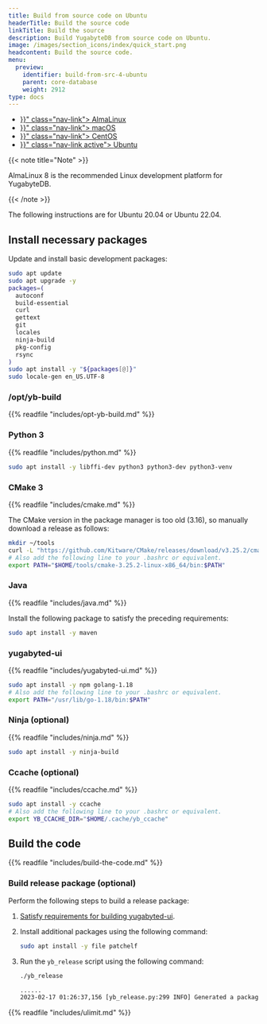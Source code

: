 ```yaml
---
title: Build from source code on Ubuntu
headerTitle: Build the source code
linkTitle: Build the source
description: Build YugabyteDB from source code on Ubuntu.
image: /images/section_icons/index/quick_start.png
headcontent: Build the source code.
menu:
  preview:
    identifier: build-from-src-4-ubuntu
    parent: core-database
    weight: 2912
type: docs
---
```


<ul class="nav nav-tabs-alt nav-tabs-yb">

  <li >
    <a href="{{< relref "./build-from-src-almalinux.md" >}}" class="nav-link">
      <i class="fa-brands fa-linux" aria-hidden="true"></i>
      AlmaLinux
    </a>
  </li>

  <li >
    <a href="{{< relref "./build-from-src-macos.md" >}}" class="nav-link">
      <i class="fa-brands fa-apple" aria-hidden="true"></i>
      macOS
    </a>
  </li>

  <li >
    <a href="{{< relref "./build-from-src-centos.md" >}}" class="nav-link">
      <i class="fa-brands fa-linux" aria-hidden="true"></i>
      CentOS
    </a>
  </li>

  <li >
    <a href="{{< relref "./build-from-src-ubuntu.md" >}}" class="nav-link active">
      <i class="fa-brands fa-linux" aria-hidden="true"></i>
      Ubuntu
    </a>
  </li>

</ul>

{{< note title="Note" >}}

AlmaLinux 8 is the recommended Linux development platform for YugabyteDB.

{{< /note >}}

The following instructions are for Ubuntu 20.04 or Ubuntu 22.04.

## Install necessary packages

Update and install basic development packages:

```sh
sudo apt update
sudo apt upgrade -y
packages=(
  autoconf
  build-essential
  curl
  gettext
  git
  locales
  ninja-build
  pkg-config
  rsync
)
sudo apt install -y "${packages[@]}"
sudo locale-gen en_US.UTF-8
```

### /opt/yb-build

{{% readfile "includes/opt-yb-build.md" %}}

### Python 3

{{% readfile "includes/python.md" %}}

```sh
sudo apt install -y libffi-dev python3 python3-dev python3-venv
```

### CMake 3

{{% readfile "includes/cmake.md" %}}

The CMake version in the package manager is too old (3.16), so manually download a release as follows:

```sh
mkdir ~/tools
curl -L "https://github.com/Kitware/CMake/releases/download/v3.25.2/cmake-3.25.2-linux-x86_64.tar.gz" | tar xzC ~/tools
# Also add the following line to your .bashrc or equivalent.
export PATH="$HOME/tools/cmake-3.25.2-linux-x86_64/bin:$PATH"
```

### Java

{{% readfile "includes/java.md" %}}

Install the following package to satisfy the preceding requirements:

```sh
sudo apt install -y maven
```

### yugabyted-ui

{{% readfile "includes/yugabyted-ui.md" %}}

```sh
sudo apt install -y npm golang-1.18
# Also add the following line to your .bashrc or equivalent.
export PATH="/usr/lib/go-1.18/bin:$PATH"
```

### Ninja (optional)

{{% readfile "includes/ninja.md" %}}

```sh
sudo apt install -y ninja-build
```

### Ccache (optional)

{{% readfile "includes/ccache.md" %}}

```sh
sudo apt install -y ccache
# Also add the following line to your .bashrc or equivalent.
export YB_CCACHE_DIR="$HOME/.cache/yb_ccache"
```

## Build the code

{{% readfile "includes/build-the-code.md" %}}

### Build release package (optional)

Perform the following steps to build a release package:

1. [Satisfy requirements for building yugabyted-ui](#yugabyted-ui).
1. Install additional packages using the following command:

   ```sh
   sudo apt install -y file patchelf
   ```

1. Run the `yb_release` script using the following command:

   ```sh
   ./yb_release
   ```

   ```output.sh
   ......
   2023-02-17 01:26:37,156 [yb_release.py:299 INFO] Generated a package at '/home/user/code/yugabyte-db/build/yugabyte-2.17.2.0-ede2a2619ea8470064a5a2c0d7fa510dbee3ce81-release-clang15-ubuntu20-x86_64.tar.gz'
   ```

{{% readfile "includes/ulimit.md" %}}
